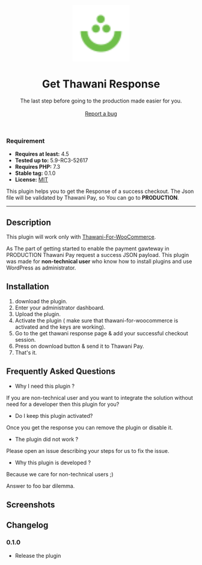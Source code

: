 <br />
<p align="center">
  <a href="link to the projects website">
    <img src="https://github.com/PhazeRoOman/thawani-for-woocommerce/raw/master/asset/thawani.svg" alt="Logo" width="150" style="background-color: white">
  </a>

  <h1 align="center">Get Thawani Response</h1>

  <p align="center">
    The last step before going to the production made easier for you.
    <br />
    <br />
    <a href="https://github.com/PhazeRoOman/get_thawani_response/issues">Report a bug</a>
  </p>
</p>
  <p align="center">
  <!-- <a href="https://github.com/PhazeRoOman/thawani-for-woocommerce/releases/latest/download/thawani-for-woocommerce.zip">Download latest release</a> -->
</p>
<br />



### Requirement

- **Requires at least:** 4.5  
- **Tested up to:** 5.9-RC3-52617  
- **Requires PHP:** 7.3  
- **Stable tag:** 0.1.0  
- **License:** [MIT](https://mit-license.org/)  


This plugin helps you to get the Response of a success checkout. The Json file will be validated by Thawani Pay, so You can go to **PRODUCTION**.

---

## Description ##

This plugin will work only with [Thawani-For-WooCommerce](https://github.com/PhazeRoOman/thawani-for-woocommerce).

As The part of getting started to enable the payment gawteway in PRODUCTION Thawani Pay request a success JSON payload.
This plugin was made for **non-technical user** who know how to install plugins and use WordPress as administrator.


## Installation ##

1. download the plugin.
2. Enter your administrator dashboard.
3. Upload the plugin.
4. Activate the plugin ( make sure that thawani-for-woocommerce is activated and the keys are working).
5. Go to the get thawani response page & add your successful checkout session. 
6. Press on download button & send it to Thawani Pay. 
7. That's it. 

## Frequently Asked Questions ##

* Why I need this plugin ?

If you are non-technical user and you want to integrate the solution without need for a developer
then this plugin for you? 

* Do I keep this plugin activated? 

Once you get the response you can remove the plugin or disable it.

* The plugin did not work ? 

Please open an issue describing your steps for us to fix the issue.

* Why this plugin is developed ?

Because we care for non-technical users ;)

Answer to foo bar dilemma.

## Screenshots ##



## Changelog ##

### 0.1.0 ###

* Release the plugin
